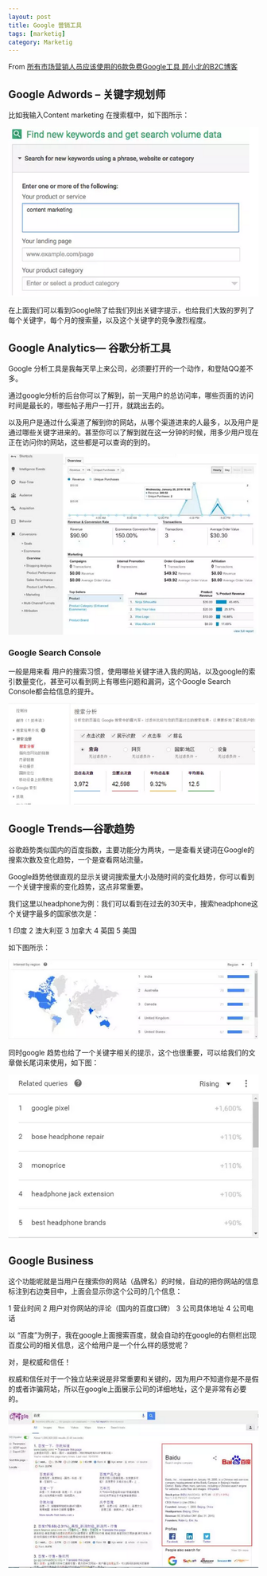 ```yaml
---
layout: post
title: Google 营销工具
tags: [marketig]
category: Marketig
---
```


From [所有市场营销人员应该使用的6款免费Google工具 顾小北的B2C博客](http://www.guxiaobei.com/all-marketers-should-to-know-the-6-of-google-tools-for-free.html)

## Google Adwords – 关键字规划师

比如我输入Content marketing 在搜索框中，如下图所示：

![所有市场营销人员应该使用的6款免费Google工具](../resources/images/20161107140522_79182.png)

在上面我们可以看到Google除了给我们列出关键字提示，也给我们大致的罗列了每个关键字，每个月的搜索量，以及这个关键字的竞争激烈程度。

## Google Analytics— 谷歌分析工具

Google 分析工具是我每天早上来公司，必须要打开的一个动作，和登陆QQ差不多。

通过google分析的后台你可以了解到，前一天用户的总访问率，哪些页面的访问时间是最长的，哪些帖子用户一打开，就跳出去的。

以及用户是通过什么渠道了解到你的网站，从哪个渠道进来的人最多，以及用户是通过哪些关键字进来的。甚至你可以了解到就在这一分钟的时候，用多少用户现在正在访问你的网站，这些都是可以查询的到的。

![](../resources/images/20161107140816_58000.png)

### Google Search Console

一般是用来看 用户的搜索习惯，使用哪些关键字进入我的网站，以及google的索引数量变化，甚至可以看到网上有哪些问题和漏洞，这个Google Search Console都会给信息的提升。

![](../resources/images/20161107140848_97075.png)

## Google Trends—谷歌趋势

谷歌趋势类似国内的百度指数，主要功能分为两块，一是查看关键词在Google的搜索次数及变化趋势，一个是查看网站流量。

Google趋势他很直观的显示关键词搜索量大小及随时间的变化趋势，你可以看到一个关键字搜索的变化趋势，这点非常重要。

我们这里以headphone为例：我们可以看到在过去的30天中，搜索headphone这个关键字最多的国家依次是：

1 印度
2 澳大利亚
3 加拿大
4 英国
5 美国

如下图所示：

![所有市场营销人员应该使用的6款免费Google工具](../resources/images/20161107140959_77909.png)

同时google 趋势也给了一个关键字相关的提示，这个也很重要，可以给我们的文章做长尾词来使用，如下图：

![所有市场营销人员应该使用的6款免费Google工具](../resources/images/20161107141151_44411.png)

## Google Business

这个功能呢就是当用户在搜索你的网站（品牌名）的时候，自动的把你网站的信息标注到右边类目中，上面会显示你这个公司的几个信息：

1 营业时间
2 用户对你网站的评论（国内的百度口碑）
3 公司具体地址
4 公司电话

以 “百度”为例子，我在google上面搜索百度，就会自动的在google的右侧栏出现百度公司的相关信息，这个给用户是一个什么样的感觉呢？

对，是权威和信任！

权威和信任对于一个独立站来说是非常重要和关键的，因为用户不知道你是不是假的或者诈骗网站，所以在google上面展示公司的详细地址，这个是非常有必要的。

![](../resources/images/20161107141203_76919.png)